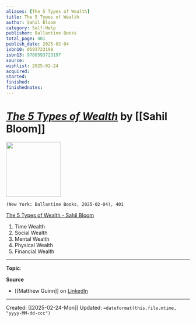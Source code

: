 ```yaml
---
aliases: [The 5 Types of Wealth]
title: The 5 Types of Wealth
author: Sahil Bloom
category: Self-Help
publisher: Ballantine Books
total_page: 401
publish_date: 2025-02-04
isbn10: 0593723198
isbn13: 9780593723197
source: 
wishlist: 2025-02-24
acquired: 
started: 
finished: 
finishednotes: 
---
```

# *[The 5 Types of Wealth]()* by [[Sahil Bloom]]

<img src="http://books.google.com/books/content?id=WAIGEQAAQBAJ&printsec=frontcover&img=1&zoom=1&edge=curl&source=gbs_api" width=150>

`(New York: Ballantine Books, 2025-02-04), 401`

[The 5 Types of Wealth - Sahil Bloom](https://www.the5typesofwealth.com/)
1. Time Wealth 
2. Social Wealth 
3. Mental Wealth 
4. Physical Wealth 
5. Financial Wealth 

--- 
**Topic**: 

**Source**
- [[Matthew Guinn]] on [LinkedIn](https://www.linkedin.com/posts/sheridandanny_theres-a-short-window-your-30s-during-activity-7299805981125820416-s5V6?utm_source=share&utm_medium=member_desktop&rcm=ACoAAAlfG-MBod5h6HxAiSgqaJaPEx6FCjR_BjA)
 

---
Created: [[2025-02-24-Mon]]
Updated: `=dateformat(this.file.mtime, "yyyy-MM-dd-ccc")`